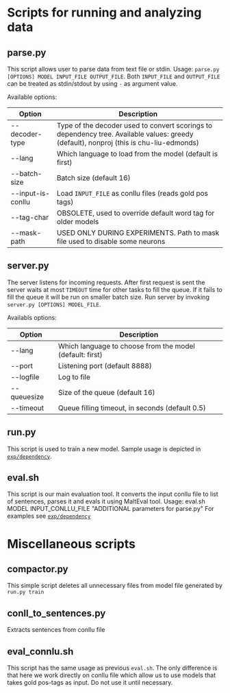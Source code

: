 Scripts for running and analyzing data
=====

parse.py
---
This script allows user to parse data from text file or stdin.
Usage: `parse.py [OPTIONS] MODEL INPUT_FILE OUTPUT_FILE`. Both `INPUT_FILE`
and `OUTPUT_FILE` can be treated as stdin/stdout by using `-` as argument value.

Available options:

Option | Description
------------ | -------------
--decoder-type | Type of the decoder used to convert scorings to dependency tree. Available values: greedy (default), nonproj (this is chu-liu-edmonds)
--lang | Which language to load from the model (default is first)
--batch-size | Batch size (default 16)
--input-is-conllu | Load `INPUT_FILE` as conllu files (reads gold pos tags)
--tag-char | OBSOLETE, used to override default word tag for older models
--mask-path | USED ONLY DURING EXPERIMENTS. Path to mask file used to disable some neurons

server.py
---
The server listens for incoming requests. After first request is sent the server waits at most
`TIMEOUT` time for other tasks to fill the queue. If it fails to fill the queue it
will be run on smaller batch size.
Run server by invoking `server.py [OPTIONS] MODEL_FILE`.

Availabls options:

Option | Description
------------ | -------------
--lang | Which language to choose from the model (default: first)
--port | Listening port (default 8888)
--logfile | Log to file
--queuesize | Size of the queue (default 16)
--timeout | Queue filling timeout, in seconds (default 0.5)

run.py
---
This script is used to train a new model. Sample usage is depicted in [`exp/dependency`](../exp/dependency/README.md).

eval.sh
---
This script is our main evaluation tool. It converts the input conllu file to list of sentences,
parses it and evals it using MaltEval tool. Usage:
    eval.sh MODEL INPUT_CONLLU_FILE "ADDITIONAL parameters for parse.py"
For examples see [`exp/dependency`](../exp/dependency/README.md)

Miscellaneous scripts
=====
compactor.py
----
This simple script deletes all unnecessary files from model file generated by `run.py train`

conll_to_sentences.py
----
Extracts sentences from conllu file

eval_connlu.sh
---
This script has the same usage as previous `eval.sh`. The only difference is
that here we work directly on conllu file which allow us to use models that takes gold pos-tags as
input. Do not use it until necessary.

